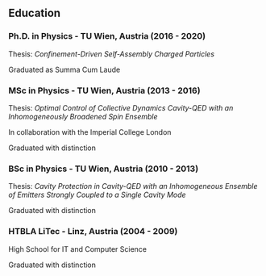 ## Education

### Ph.D. in Physics - TU Wien, Austria (2016 - 2020)
Thesis: *Confinement-Driven Self-Assembly Charged Particles*

Graduated as Summa Cum Laude

### MSc in Physics - TU Wien, Austria (2013 - 2016)
Thesis: *Optimal Control of Collective Dynamics Cavity-QED with an Inhomogeneously Broadened Spin Ensemble*

In collaboration with the Imperial College London

Graduated with distinction

### BSc in Physics - TU Wien, Austria (2010 - 2013)
Thesis: *Cavity Protection in Cavity-QED with an Inhomogeneous Ensemble of Emitters Strongly Coupled to a Single Cavity Mode*

Graduated with distinction

### HTBLA LiTec - Linz, Austria (2004 - 2009)
High School for IT and Computer Science

Graduated with distinction
